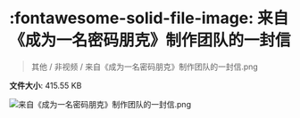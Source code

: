 # :fontawesome-solid-file-image: 来自《成为一名密码朋克》制作团队的一封信

> 其他 / 非视频 / 来自《成为一名密码朋克》制作团队的一封信.png

**文件大小**: 415.55 KB

<img src="https://file.hsyhx.top/archive/其他/非视频/来自《成为一名密码朋克》制作团队的一封信.png"  alt="来自《成为一名密码朋克》制作团队的一封信.png" />